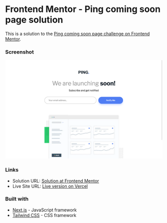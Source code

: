 # Frontend Mentor - Ping coming soon page solution

This is a solution to the [Ping coming soon page challenge on Frontend Mentor](https://www.frontendmentor.io/challenges/ping-single-column-coming-soon-page-5cadd051fec04111f7b848da).


### Screenshot

![Screenshot of the completed challenge](./design/screenshot.png)


### Links

- Solution URL: [Solution at Frontend Mentor](https://www.frontendmentor.io/solutions/ping-single-column-coming-soon-page-tailwind-and-nextjs-Ml7sbSs8Rx)
- Live Site URL: [Live version on Vercel](https://ping-coming-soon-page-chi-fawn.vercel.app)


### Built with

- [Next.js](https://nextjs.org/) - JavaScript framework
- [Tailwind CSS](https://tailwindcss.com/) - CSS framework


